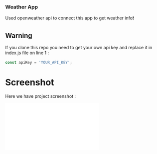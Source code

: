 
### Weather App 

 Used openweather api to connect this app to get weather info❗️

## Warning
If you clone this repo you need to get your own api key and replace it in index.js file on line 1 :

```javascript
const apiKey = 'YOUR_API_KEY';
```

# Screenshot
Here we have project screenshot :

![screenshot](screenshot.pdf)
